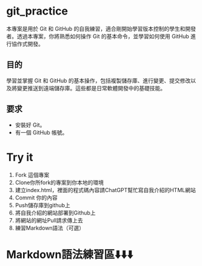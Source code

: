 # git_practice
本專案是用於 Git 和 GitHub 的自我練習，適合剛開始學習版本控制的學生和開發者。透過本專案，你將熟悉如何操作 Git 的基本命令，並學習如何使用 GitHub 進行協作式開發。

## 目的
學習並掌握 Git 和 GitHub 的基本操作，包括複製儲存庫、進行變更、提交修改以及將變更推送到遠端儲存庫。這些都是日常軟體開發中的基礎技能。

## 要求
- 安裝好 Git。
- 有一個 GitHub 帳號。

# Try it
1. Fork 這個專案
2. Clone你所fork的專案到你本地的環境
3. 建立index.html，裡面的程式碼內容請ChatGPT幫忙寫自我介紹的HTML網站
4. Commit 你的內容
5. Push儲存庫到github上
6. 將自我介紹的網站部署到Github上
7. 將網站的網址Pull請求傳上去
8. 練習Markdown語法（可選）

# Markdown語法練習區⬇️⬇️⬇️








